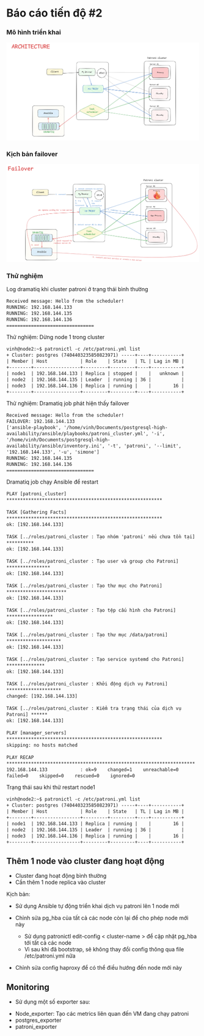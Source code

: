 # Báo cáo tiến độ #2


### Mô hình triển khai
![alt text](../images/report-2/architecture.png)

### Kịch bản failover
![alt text](../images/report-2/failover.png)

### Thử nghiệm

Log dramatiq khi cluster patroni ở trạng thái bình thường

```
Received message: Hello from the scheduler!
RUNNING: 192.168.144.133
RUNNING: 192.168.144.135
RUNNING: 192.168.144.136
================================
```

Thử nghiệm: Dừng node 1 trong cluster

```
vinh@node2:~$ patronictl -c /etc/patroni.yml list
+ Cluster: postgres (7404403235850823971) -----+----+-----------+
| Member | Host            | Role    | State   | TL | Lag in MB |
+--------+-----------------+---------+---------+----+-----------+
| node1  | 192.168.144.133 | Replica | stopped |    |   unknown |
| node2  | 192.168.144.135 | Leader  | running | 36 |           |
| node3  | 192.168.144.136 | Replica | running |    |        16 |
+--------+-----------------+---------+---------+----+-----------+
```

Thử nghiệm: Dramatiq job phát hiện thấy failover

```
Received message: Hello from the scheduler!
FAILOVER: 192.168.144.133
['ansible-playbook', '/home/vinh/Documents/postgresql-high-availability/ansible/playbooks/patroni_cluster.yml', '-i', '/home/vinh/Documents/postgresql-high-availability/ansible/inventory.ini', '-t', 'patroni', '--limit', '192.168.144.133', '-u', 'simone']
RUNNING: 192.168.144.135
RUNNING: 192.168.144.136
================================
```

Dramatiq job chạy Ansible để restart

```
PLAY [patroni_cluster] *********************************************************

TASK [Gathering Facts] *********************************************************
ok: [192.168.144.133]

TASK [../roles/patroni_cluster : Tạo nhóm 'patroni' nếu chưa tồn tại] **********
ok: [192.168.144.133]

TASK [../roles/patroni_cluster : Tạo user và group cho Patroni] ****************
ok: [192.168.144.133]

TASK [../roles/patroni_cluster : Tạo thư mục cho Patroni] **********************
ok: [192.168.144.133]

TASK [../roles/patroni_cluster : Tạo tệp cấu hình cho Patroni] *****************
ok: [192.168.144.133]

TASK [../roles/patroni_cluster : Tạo thư mục /data/patroni] ********************
ok: [192.168.144.133]

TASK [../roles/patroni_cluster : Tạo service systemd cho Patroni] **************
ok: [192.168.144.133]

TASK [../roles/patroni_cluster : Khởi động dịch vụ Patroni] ********************
changed: [192.168.144.133]

TASK [../roles/patroni_cluster : Kiểm tra trạng thái của dịch vụ Patroni] ******
ok: [192.168.144.133]

PLAY [manager_servers] *********************************************************
skipping: no hosts matched

PLAY RECAP *********************************************************************
192.168.144.133            : ok=9    changed=1    unreachable=0    failed=0    skipped=0    rescued=0    ignored=0 
```

Trạng thái sau khi thử restart node1

```
vinh@node2:~$ patronictl -c /etc/patroni.yml list
+ Cluster: postgres (7404403235850823971) -----+----+-----------+
| Member | Host            | Role    | State   | TL | Lag in MB |
+--------+-----------------+---------+---------+----+-----------+
| node1  | 192.168.144.133 | Replica | running |    |        16 |
| node2  | 192.168.144.135 | Leader  | running | 36 |           |
| node3  | 192.168.144.136 | Replica | running |    |        16 |
+--------+-----------------+---------+---------+----+-----------+
```


## Thêm 1 node vào cluster đang hoạt động

- Cluster đang hoạt động bình thường
- Cần thêm 1 node replica vào cluster

Kịch bản:
- Sử dụng Ansible tự động triển khai dịch vụ patroni lên 1 node mới
- Chỉnh sửa pg_hba của tất cả các node còn lại để cho phép node mới này
    + Sử dụng patronictl edit-config < cluster-name > để cập nhật pg_hba tới tất cả các node
    + Vì sau khi đã bootstrap, sẽ không thay đổi config thông qua file /etc/patroni.yml nữa
    
- Chỉnh sửa config haproxy để có thể điều hướng đến node mới này


## Monitoring

- Sử dụng một số exporter sau:
+ Node_exporter: Tạo các metrics liên quan đến VM đang chạy patroni
+ postgres_exporter
+ patroni_exporter
